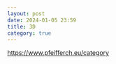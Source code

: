 ```yaml
---
layout: post
date: 2024-01-05 23:59
title: 3D
category: true
---
```


https://www.pfeifferch.eu/category
